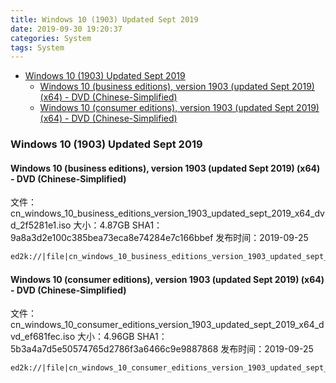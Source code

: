 ```yaml
---
title: Windows 10 (1903) Updated Sept 2019
date: 2019-09-30 19:20:37
categories: System
tags: System
---
```


<!-- more -->

<!-- TOC -->

- [Windows 10 (1903) Updated Sept 2019](#windows-10-1903-updated-sept-2019)
  - [Windows 10 (business editions), version 1903 (updated Sept 2019) (x64) - DVD (Chinese-Simplified)](#windows-10-business-editions-version-1903-updated-sept-2019-x64---dvd-chinese-simplified)
  - [Windows 10 (consumer editions), version 1903 (updated Sept 2019) (x64) - DVD (Chinese-Simplified)](#windows-10-consumer-editions-version-1903-updated-sept-2019-x64---dvd-chinese-simplified)

<!-- /TOC -->

<a id="markdown-windows-10-1903-updated-sept-2019" name="windows-10-1903-updated-sept-2019"></a>

### Windows 10 (1903) Updated Sept 2019

<a id="markdown-windows-10-business-editions-version-1903-updated-sept-2019-x64---dvd-chinese-simplified" name="windows-10-business-editions-version-1903-updated-sept-2019-x64---dvd-chinese-simplified"></a>

#### Windows 10 (business editions), version 1903 (updated Sept 2019) (x64) - DVD (Chinese-Simplified)

文件：cn_windows_10_business_editions_version_1903_updated_sept_2019_x64_dvd_2f5281e1.iso
大小：4.87GB
SHA1：9a8a3d2e100c385bea73eca8e74284e7c166bbef
发布时间：2019-09-25

```markdown
ed2k://|file|cn_windows_10_business_editions_version_1903_updated_sept_2019_x64_dvd_2f5281e1.iso|5231140864|B1D5C4C401036B0B1EBA64476A95F338|/
```

<a id="markdown-windows-10-consumer-editions-version-1903-updated-sept-2019-x64---dvd-chinese-simplified" name="windows-10-consumer-editions-version-1903-updated-sept-2019-x64---dvd-chinese-simplified"></a>

#### Windows 10 (consumer editions), version 1903 (updated Sept 2019) (x64) - DVD (Chinese-Simplified)

文件：cn_windows_10_consumer_editions_version_1903_updated_sept_2019_x64_dvd_ef681fec.iso
大小：4.96GB
SHA1：5b3a4a7d5e50574765d2786f3a6466c9e9887868
发布时间：2019-09-25

```markdown
ed2k://|file|cn_windows_10_consumer_editions_version_1903_updated_sept_2019_x64_dvd_ef681fec.iso|5329448960|06AE87625F95BEDF3404AEBAD1F82FF2|/
```
